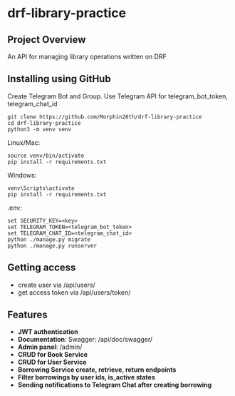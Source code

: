# drf-library-practice

## Project Overview

An API for managing library operations written on DRF

## Installing using GitHub
Create Telegram Bot and Group.
Use Telegram API for telegram_bot_token, telegram_chat_id

```shell
git clone https://github.com/Morphin20th/drf-library-practice
cd drf-library-practice
python3 -m venv venv
```

Linux/Mac:

```shell
source venv/bin/activate
pip install -r requirements.txt
```

Windows:

```shell
venv\Scripts\activate
pip install -r requirements.txt
```

.env:

```shell
set SECURITY_KEY=<key>
set TELEGRAM_TOKEN=<telegram_bot_token>
set TELEGRAM_CHAT_ID=<telegram_chat_id> 
python ./manage.py migrate
python ./manage.py runserver
```


## Getting access
- create user via /api/users/
- get access token via /api/users/token/


## Features

- **JWT authentication**
- **Documentation**: Swagger: /api/doc/swagger/
- **Admin panel**: /admin/
- **CRUD for Book Service**
- **CRUD for User Service**
- **Borrowing Service create, retrieve, return endpoints**
- **Filter borrowings by user ids, is_active states**
- **Sending notifications to Telegram Chat after creating borrowing**